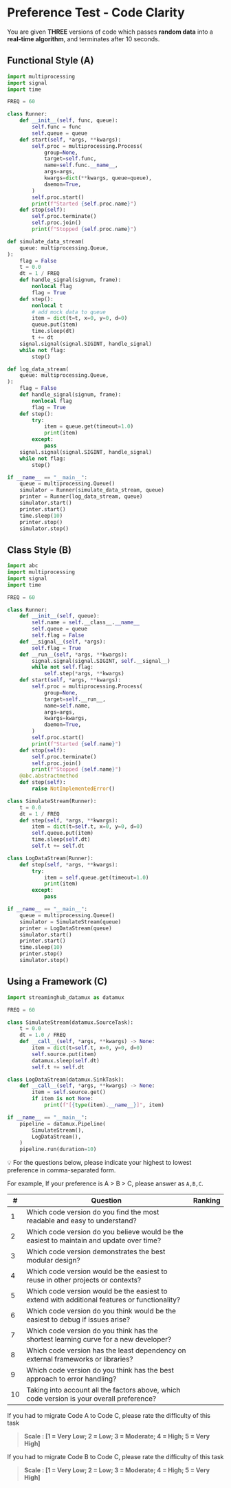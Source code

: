 # Preference Test - Code Clarity

You are given **THREE** versions of code which passes **random data** into a **real-time algorithm**, and terminates after 10 seconds.

## Functional Style (A)

```python
import multiprocessing
import signal
import time

FREQ = 60

class Runner:
    def __init__(self, func, queue):
        self.func = func
        self.queue = queue
    def start(self, *args, **kwargs):
        self.proc = multiprocessing.Process(
            group=None,
            target=self.func,
            name=self.func.__name__,
            args=args,
            kwargs=dict(**kwargs, queue=queue),
            daemon=True,
        )
        self.proc.start()
        print(f"Started {self.proc.name}")
    def stop(self):
        self.proc.terminate()
        self.proc.join()
        print(f"Stopped {self.proc.name}")

def simulate_data_stream(
    queue: multiprocessing.Queue,
):
    flag = False
    t = 0.0
    dt = 1 / FREQ
    def handle_signal(signum, frame):
        nonlocal flag
        flag = True
    def step():
        nonlocal t
        # add mock data to queue
        item = dict(t=t, x=0, y=0, d=0)
        queue.put(item)
        time.sleep(dt)
        t += dt
    signal.signal(signal.SIGINT, handle_signal)
    while not flag:
        step()

def log_data_stream(
    queue: multiprocessing.Queue,
):
    flag = False
    def handle_signal(signum, frame):
        nonlocal flag
        flag = True
    def step():
        try:
            item = queue.get(timeout=1.0)
            print(item)
        except:
            pass
    signal.signal(signal.SIGINT, handle_signal)
    while not flag:
        step()

if __name__ == "__main__":
    queue = multiprocessing.Queue()
    simulator = Runner(simulate_data_stream, queue)
    printer = Runner(log_data_stream, queue)
    simulator.start()
    printer.start()
    time.sleep(10)
    printer.stop()
    simulator.stop()
```

## Class Style (B)

```python
import abc
import multiprocessing
import signal
import time

FREQ = 60

class Runner:
    def __init__(self, queue):
        self.name = self.__class__.__name__
        self.queue = queue
        self.flag = False
    def __signal__(self, *args):
        self.flag = True
    def __run__(self, *args, **kwargs):
        signal.signal(signal.SIGINT, self.__signal__)
        while not self.flag:
            self.step(*args, **kwargs)
    def start(self, *args, **kwargs):
        self.proc = multiprocessing.Process(
            group=None,
            target=self.__run__,
            name=self.name,
            args=args,
            kwargs=kwargs,
            daemon=True,
        )
        self.proc.start()
        print(f"Started {self.name}")
    def stop(self):
        self.proc.terminate()
        self.proc.join()
        print(f"Stopped {self.name}")
    @abc.abstractmethod
    def step(self):
        raise NotImplementedError()

class SimulateStream(Runner):
    t = 0.0
    dt = 1 / FREQ
    def step(self, *args, **kwargs):
        item = dict(t=self.t, x=0, y=0, d=0)
        self.queue.put(item)
        time.sleep(self.dt)
        self.t += self.dt

class LogDataStream(Runner):
    def step(self, *args, **kwargs):
        try:
            item = self.queue.get(timeout=1.0)
            print(item)
        except:
            pass

if __name__ == "__main__":
    queue = multiprocessing.Queue()
    simulator = SimulateStream(queue)
    printer = LogDataStream(queue)
    simulator.start()
    printer.start()
    time.sleep(10)
    printer.stop()
    simulator.stop()
```

## Using a Framework (C)

```python
import streaminghub_datamux as datamux

FREQ = 60

class SimulateStream(datamux.SourceTask):
    t = 0.0
    dt = 1.0 / FREQ
    def __call__(self, *args, **kwargs) -> None:
        item = dict(t=self.t, x=0, y=0, d=0)
        self.source.put(item)
        datamux.sleep(self.dt)
        self.t += self.dt

class LogDataStream(datamux.SinkTask):
    def __call__(self, *args, **kwargs) -> None:
        item = self.source.get()
        if item is not None:
            print(f"[{type(item).__name__}]", item)

if __name__ == "__main__":
    pipeline = datamux.Pipeline(
        SimulateStream(),
        LogDataStream(),
    )
    pipeline.run(duration=10)
```

<aside>
💡 For the questions below, please indicate your highest to lowest preference in comma-separated form.

For example, If your preference is A > B > C, please answer as `A,B,C`.

</aside>

| # | Question | Ranking |
| --- | --- | --- |
| 1 | Which code version do you find the most readable and easy to understand? |  |
| 2 | Which code version do you believe would be the easiest to maintain and update over time? |  |
| 3 | Which code version demonstrates the best modular design? |  |
| 4 | Which code version would be the easiest to reuse in other projects or contexts? |  |
| 5 | Which code version would be the easiest to extend with additional features or functionality? |  |
| 6 | Which code version do you think would be the easiest to debug if issues arise? |  |
| 7 | Which code version do you think has the shortest learning curve for a new developer? |  |
| 8 | Which code version has the least dependency on external frameworks or libraries? |  |
| 9 | Which code version do you think has the best approach to error handling? |  |
| 10 | Taking into account all the factors above, which code version is your overall preference? |  |

If you had to migrate Code A to Code C, please rate the difficulty of this task

> **Scale : [1 = Very Low; 2 = Low; 3 = Moderate; 4 = High; 5 = Very High]**
> 

If you had to migrate Code B to Code C, please rate the difficulty of this task

> **Scale : [1 = Very Low; 2 = Low; 3 = Moderate; 4 = High; 5 = Very High]**
>